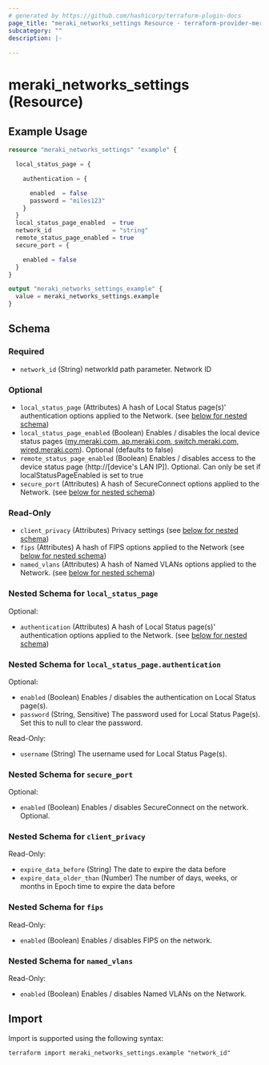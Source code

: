 ```yaml
---
# generated by https://github.com/hashicorp/terraform-plugin-docs
page_title: "meraki_networks_settings Resource - terraform-provider-meraki"
subcategory: ""
description: |-
  
---
```


# meraki_networks_settings (Resource)



## Example Usage

```terraform
resource "meraki_networks_settings" "example" {

  local_status_page = {

    authentication = {

      enabled  = false
      password = "miles123"
    }
  }
  local_status_page_enabled  = true
  network_id                 = "string"
  remote_status_page_enabled = true
  secure_port = {

    enabled = false
  }
}

output "meraki_networks_settings_example" {
  value = meraki_networks_settings.example
}
```

<!-- schema generated by tfplugindocs -->
## Schema

### Required

- `network_id` (String) networkId path parameter. Network ID

### Optional

- `local_status_page` (Attributes) A hash of Local Status page(s)' authentication options applied to the Network. (see [below for nested schema](#nestedatt--local_status_page))
- `local_status_page_enabled` (Boolean) Enables / disables the local device status pages (<a target='_blank' href='http://my.meraki.com/'>my.meraki.com, </a><a target='_blank' href='http://ap.meraki.com/'>ap.meraki.com, </a><a target='_blank' href='http://switch.meraki.com/'>switch.meraki.com, </a><a target='_blank' href='http://wired.meraki.com/'>wired.meraki.com</a>). Optional (defaults to false)
- `remote_status_page_enabled` (Boolean) Enables / disables access to the device status page (<a target='_blank'>http://[device's LAN IP])</a>. Optional. Can only be set if localStatusPageEnabled is set to true
- `secure_port` (Attributes) A hash of SecureConnect options applied to the Network. (see [below for nested schema](#nestedatt--secure_port))

### Read-Only

- `client_privacy` (Attributes) Privacy settings (see [below for nested schema](#nestedatt--client_privacy))
- `fips` (Attributes) A hash of FIPS options applied to the Network (see [below for nested schema](#nestedatt--fips))
- `named_vlans` (Attributes) A hash of Named VLANs options applied to the Network. (see [below for nested schema](#nestedatt--named_vlans))

<a id="nestedatt--local_status_page"></a>
### Nested Schema for `local_status_page`

Optional:

- `authentication` (Attributes) A hash of Local Status page(s)' authentication options applied to the Network. (see [below for nested schema](#nestedatt--local_status_page--authentication))

<a id="nestedatt--local_status_page--authentication"></a>
### Nested Schema for `local_status_page.authentication`

Optional:

- `enabled` (Boolean) Enables / disables the authentication on Local Status page(s).
- `password` (String, Sensitive) The password used for Local Status Page(s). Set this to null to clear the password.

Read-Only:

- `username` (String) The username used for Local Status Page(s).



<a id="nestedatt--secure_port"></a>
### Nested Schema for `secure_port`

Optional:

- `enabled` (Boolean) Enables / disables SecureConnect on the network. Optional.


<a id="nestedatt--client_privacy"></a>
### Nested Schema for `client_privacy`

Read-Only:

- `expire_data_before` (String) The date to expire the data before
- `expire_data_older_than` (Number) The number of days, weeks, or months in Epoch time to expire the data before


<a id="nestedatt--fips"></a>
### Nested Schema for `fips`

Read-Only:

- `enabled` (Boolean) Enables / disables FIPS on the network.


<a id="nestedatt--named_vlans"></a>
### Nested Schema for `named_vlans`

Read-Only:

- `enabled` (Boolean) Enables / disables Named VLANs on the Network.

## Import

Import is supported using the following syntax:

```shell
terraform import meraki_networks_settings.example "network_id"
```
